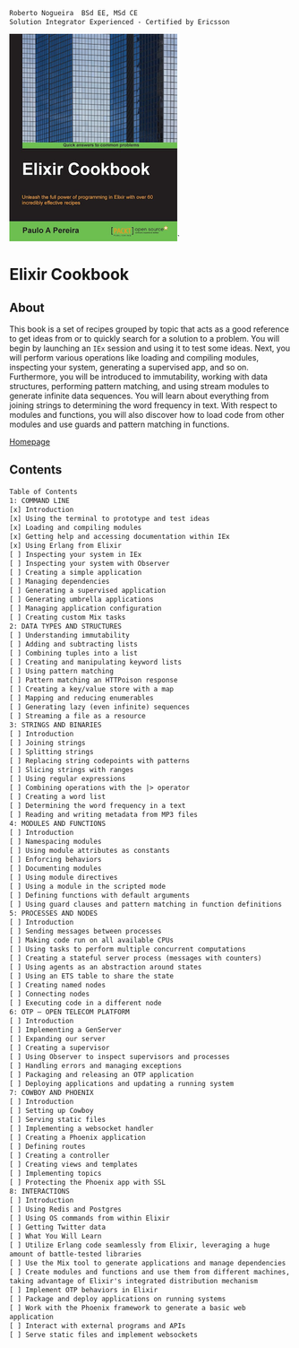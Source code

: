 ```
Roberto Nogueira  BSd EE, MSd CE
Solution Integrator Experienced - Certified by Ericsson
```

![ebook cover](images/elixir-cookbook.png)`

# Elixir Cookbook

## About

This book is a set of recipes grouped by topic that acts as a good reference to get ideas from or to quickly search for a solution to a problem. You will begin by launching an `IEx` session and using it to test some ideas. Next, you will perform various operations like loading and compiling modules, inspecting your system, generating a supervised app, and so on. Furthermore, you will be introduced to immutability, working with data structures, performing pattern matching, and using stream modules to generate infinite data sequences. You will learn about everything from joining strings to determining the word frequency in text. With respect to modules and functions, you will also discover how to load code from other modules and use guards and pattern matching in functions.

[Homepage](https://www.packtpub.com/application-development/elixir-cookbook)

## Contents

```
Table of Contents
1: COMMAND LINE
[x] Introduction
[x] Using the terminal to prototype and test ideas
[x] Loading and compiling modules
[x] Getting help and accessing documentation within IEx
[x] Using Erlang from Elixir
[ ] Inspecting your system in IEx
[ ] Inspecting your system with Observer
[ ] Creating a simple application
[ ] Managing dependencies
[ ] Generating a supervised application
[ ] Generating umbrella applications
[ ] Managing application configuration
[ ] Creating custom Mix tasks
2: DATA TYPES AND STRUCTURES
[ ] Understanding immutability
[ ] Adding and subtracting lists
[ ] Combining tuples into a list
[ ] Creating and manipulating keyword lists
[ ] Using pattern matching
[ ] Pattern matching an HTTPoison response
[ ] Creating a key/value store with a map
[ ] Mapping and reducing enumerables
[ ] Generating lazy (even infinite) sequences
[ ] Streaming a file as a resource
3: STRINGS AND BINARIES
[ ] Introduction
[ ] Joining strings
[ ] Splitting strings
[ ] Replacing string codepoints with patterns
[ ] Slicing strings with ranges
[ ] Using regular expressions
[ ] Combining operations with the |> operator
[ ] Creating a word list
[ ] Determining the word frequency in a text
[ ] Reading and writing metadata from MP3 files
4: MODULES AND FUNCTIONS
[ ] Introduction
[ ] Namespacing modules
[ ] Using module attributes as constants
[ ] Enforcing behaviors
[ ] Documenting modules
[ ] Using module directives
[ ] Using a module in the scripted mode
[ ] Defining functions with default arguments
[ ] Using guard clauses and pattern matching in function definitions
5: PROCESSES AND NODES
[ ] Introduction
[ ] Sending messages between processes
[ ] Making code run on all available CPUs
[ ] Using tasks to perform multiple concurrent computations
[ ] Creating a stateful server process (messages with counters)
[ ] Using agents as an abstraction around states
[ ] Using an ETS table to share the state
[ ] Creating named nodes
[ ] Connecting nodes
[ ] Executing code in a different node
6: OTP – OPEN TELECOM PLATFORM
[ ] Introduction
[ ] Implementing a GenServer
[ ] Expanding our server
[ ] Creating a supervisor
[ ] Using Observer to inspect supervisors and processes
[ ] Handling errors and managing exceptions
[ ] Packaging and releasing an OTP application
[ ] Deploying applications and updating a running system
7: COWBOY AND PHOENIX
[ ] Introduction
[ ] Setting up Cowboy
[ ] Serving static files
[ ] Implementing a websocket handler
[ ] Creating a Phoenix application
[ ] Defining routes
[ ] Creating a controller
[ ] Creating views and templates
[ ] Implementing topics
[ ] Protecting the Phoenix app with SSL
8: INTERACTIONS
[ ] Introduction
[ ] Using Redis and Postgres
[ ] Using OS commands from within Elixir
[ ] Getting Twitter data
[ ] What You Will Learn
[ ] Utilize Erlang code seamlessly from Elixir, leveraging a huge amount of battle-tested libraries
[ ] Use the Mix tool to generate applications and manage dependencies
[ ] Create modules and functions and use them from different machines, taking advantage of Elixir's integrated distribution mechanism
[ ] Implement OTP behaviors in Elixir
[ ] Package and deploy applications on running systems
[ ] Work with the Phoenix framework to generate a basic web application
[ ] Interact with external programs and APIs
[ ] Serve static files and implement websockets
```
